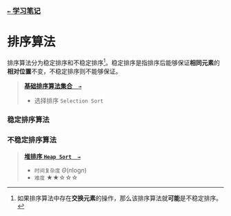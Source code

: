 ### [`←` 学习笔记](/notebook)

# 排序算法

排序算法分为稳定排序和不稳定排序[^稳定性]。稳定排序是指排序后能够保证**相同元素**的**相对位置**不变，不稳定排序则不能够保证。

[^稳定性]: 如果排序算法中存在**交换元素**的操作，那么该排序算法就**可能**是不稳定排序。

> **[基础排序算法集合&emsp;`→`](general)**
> - 选择排序 `Selection Sort`


### 稳定排序算法

### 不稳定排序算法

> **[堆排序 `Heap Sort`&emsp;`→`](heap_sort)**
> - `时间复杂度` $\Theta(n\log_{}{n})$
> - `难度` ★★☆☆☆
